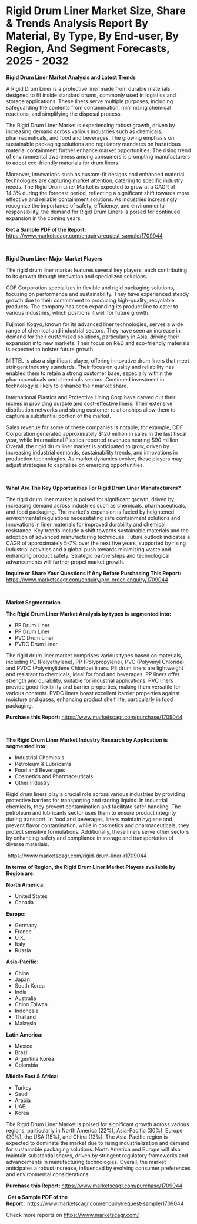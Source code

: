 <p><h1>Rigid Drum Liner Market Size, Share & Trends Analysis Report By Material, By Type, By End-user, By Region, And Segment Forecasts, 2025 - 2032</h1></p><p><strong>Rigid Drum Liner Market Analysis and Latest Trends</strong></p>
<p><p>A Rigid Drum Liner is a protective liner made from durable materials designed to fit inside standard drums, commonly used in logistics and storage applications. These liners serve multiple purposes, including safeguarding the contents from contamination, minimizing chemical reactions, and simplifying the disposal process.</p><p>The Rigid Drum Liner Market is experiencing robust growth, driven by increasing demand across various industries such as chemicals, pharmaceuticals, and food and beverages. The growing emphasis on sustainable packaging solutions and regulatory mandates on hazardous material containment further enhance market opportunities. The rising trend of environmental awareness among consumers is prompting manufacturers to adopt eco-friendly materials for drum liners.</p><p>Moreover, innovations such as custom-fit designs and enhanced material technologies are capturing market attention, catering to specific industry needs. The Rigid Drum Liner Market is expected to grow at a CAGR of 14.3% during the forecast period, reflecting a significant shift towards more effective and reliable containment solutions. As industries increasingly recognize the importance of safety, efficiency, and environmental responsibility, the demand for Rigid Drum Liners is poised for continued expansion in the coming years.</p></p>
<p><strong>Get a Sample PDF of the Report:&nbsp;</strong> <a href="https://www.marketscagr.com/enquiry/request-sample/1709044?utm_campaign=1895&utm_medium=2&utm_source=Github&utm_content=ia&utm_term=10012025&utm_id=rigid-drum-liner">https://www.marketscagr.com/enquiry/request-sample/1709044</a></p>
<p>&nbsp;</p>
<p><strong>Rigid Drum Liner Major Market Players</strong></p>
<p><p>The rigid drum liner market features several key players, each contributing to its growth through innovation and specialized solutions. </p><p>CDF Corporation specializes in flexible and rigid packaging solutions, focusing on performance and sustainability. They have experienced steady growth due to their commitment to producing high-quality, recyclable products. The company has been expanding its product line to cater to various industries, which positions it well for future growth.</p><p>Fujimori Kogyo, known for its advanced liner technologies, serves a wide range of chemical and industrial sectors. They have seen an increase in demand for their customized solutions, particularly in Asia, driving their expansion into new markets. Their focus on R&D and eco-friendly materials is expected to bolster future growth.</p><p>NITTEL is also a significant player, offering innovative drum liners that meet stringent industry standards. Their focus on quality and reliability has enabled them to retain a strong customer base, especially within the pharmaceuticals and chemicals sectors. Continued investment in technology is likely to enhance their market share.</p><p>International Plastics and Protective Lining Corp have carved out their niches in providing durable and cost-effective liners. Their extensive distribution networks and strong customer relationships allow them to capture a substantial portion of the market.</p><p>Sales revenue for some of these companies is notable; for example, CDF Corporation generated approximately $120 million in sales in the last fiscal year, while International Plastics reported revenues nearing $90 million. Overall, the rigid drum liner market is anticipated to grow, driven by increasing industrial demands, sustainability trends, and innovations in production technologies. As market dynamics evolve, these players may adjust strategies to capitalize on emerging opportunities.</p></p>
<p>&nbsp;</p>
<p><strong>What Are The Key Opportunities For Rigid Drum Liner Manufacturers?</strong></p>
<p><p>The rigid drum liner market is poised for significant growth, driven by increasing demand across industries such as chemicals, pharmaceuticals, and food packaging. The market's expansion is fueled by heightened environmental regulations necessitating safe containment solutions and innovations in liner materials for improved durability and chemical resistance. Key trends include a shift towards sustainable materials and the adoption of advanced manufacturing techniques. Future outlook indicates a CAGR of approximately 5-7% over the next five years, supported by rising industrial activities and a global push towards minimizing waste and enhancing product safety. Strategic partnerships and technological advancements will further propel market growth.</p></p>
<p><strong>Inquire or Share Your Questions If Any Before Purchasing This Report:</strong> <a href="https://www.marketscagr.com/enquiry/pre-order-enquiry/1709044?utm_campaign=1895&utm_medium=2&utm_source=Github&utm_content=ia&utm_term=10012025&utm_id=rigid-drum-liner">https://www.marketscagr.com/enquiry/pre-order-enquiry/1709044</a></p>
<p>&nbsp;</p>
<p><strong>Market Segmentation</strong></p>
<p><strong>The Rigid Drum Liner Market Analysis by types is segmented into:</strong></p>
<p><ul><li>PE Drum Liner</li><li>PP Drum Liner</li><li>PVC Drum Liner</li><li>PVDC Drum Liner</li></ul></p>
<p><p>The rigid drum liner market comprises various types based on materials, including PE (Polyethylene), PP (Polypropylene), PVC (Polyvinyl Chloride), and PVDC (Polyvinylidene Chloride) liners. PE drum liners are lightweight and resistant to chemicals, ideal for food and beverages. PP liners offer strength and durability, suitable for industrial applications. PVC liners provide good flexibility and barrier properties, making them versatile for various contents. PVDC liners boast excellent barrier properties against moisture and gases, enhancing product shelf life, particularly in food packaging.</p></p>
<p><strong>Purchase this Report:&nbsp;</strong><a href="https://www.marketscagr.com/purchase/1709044?utm_campaign=1895&utm_medium=2&utm_source=Github&utm_content=ia&utm_term=10012025&utm_id=rigid-drum-liner">https://www.marketscagr.com/purchase/1709044</a></p>
<p>&nbsp;</p>
<p><strong>The Rigid Drum Liner Market Industry Research by Application is segmented into:</strong></p>
<p><ul><li>Industrial Chemicals</li><li>Petroleum & Lubricants</li><li>Food and Beverages</li><li>Cosmetics and Pharmaceuticals</li><li>Other Industry</li></ul></p>
<p><p>Rigid drum liners play a crucial role across various industries by providing protective barriers for transporting and storing liquids. In industrial chemicals, they prevent contamination and facilitate safer handling. The petroleum and lubricants sector uses them to ensure product integrity during transport. In food and beverages, liners maintain hygiene and prevent flavor contamination, while in cosmetics and pharmaceuticals, they protect sensitive formulations. Additionally, these liners serve other sectors by enhancing safety and compliance in storage and transportation of diverse materials.</p></p>
<p><a href="https://www.marketscagr.com/rigid-drum-liner-r1709044?utm_campaign=1895&utm_medium=2&utm_source=Github&utm_content=ia&utm_term=10012025&utm_id=rigid-drum-liner">&nbsp;https://www.marketscagr.com/rigid-drum-liner-r1709044</a></p>
<p><strong>In terms of Region, the Rigid Drum Liner Market Players available by Region are:</strong></p>
<p>
    <p> <strong> North America: </strong>
        <ul>
            <li>United States</li>
            <li>Canada</li>
        </ul>
        </p> 
    <p> <strong> Europe: </strong>
        <ul>
            <li>Germany</li>
            <li>France</li>
            <li>U.K.</li>
            <li>Italy</li>
            <li>Russia</li>
        </ul>
        </p> 
    <p> <strong> Asia-Pacific: </strong>
        <ul>
            <li>China</li>
            <li>Japan</li>
            <li>South Korea</li>
            <li>India</li>
            <li>Australia</li>
            <li>China Taiwan</li>
            <li>Indonesia</li>
            <li>Thailand</li>
            <li>Malaysia</li>
        </ul>
        </p> 
    <p> <strong> Latin America: </strong>
        <ul>
            <li>Mexico</li>
            <li>Brazil</li>
            <li>Argentina Korea</li>
            <li>Colombia</li>
        </ul>
        </p> 
    <p> <strong> Middle East & Africa: </strong>
        <ul>
            <li>Turkey</li>
            <li>Saudi</li>
            <li>Arabia</li>
            <li>UAE</li>
            <li>Korea</li>
        </ul>
    </p>
    </p>
<p><p>The Rigid Drum Liner Market is poised for significant growth across various regions, particularly in North America (22%), Asia-Pacific (30%), Europe (20%), the USA (15%), and China (13%). The Asia-Pacific region is expected to dominate the market due to rising industrialization and demand for sustainable packaging solutions. North America and Europe will also maintain substantial shares, driven by stringent regulatory frameworks and advancements in manufacturing technologies. Overall, the market anticipates a robust increase, influenced by evolving consumer preferences and environmental considerations.</p></p>
<p><strong>Purchase this Report: </strong><a href="https://www.marketscagr.com/purchase/1709044?utm_campaign=1895&utm_medium=2&utm_source=Github&utm_content=ia&utm_term=10012025&utm_id=rigid-drum-liner">https://www.marketscagr.com/purchase/1709044</a></p>
<p>&nbsp;<strong>Get a Sample PDF of the Report:&nbsp;&nbsp;</strong><a href="https://www.marketscagr.com/enquiry/request-sample/1709044?utm_campaign=1895&utm_medium=2&utm_source=Github&utm_content=ia&utm_term=10012025&utm_id=rigid-drum-liner">https://www.marketscagr.com/enquiry/request-sample/1709044</a></p>
<p><strong></strong></p>
<p>Check more reports on <a href="https://www.marketscagr.com/?utm_campaign=1895&utm_medium=2&utm_source=Github&utm_content=ia&utm_term=10012025&utm_id=rigid-drum-liner">https://www.marketscagr.com/</a></p>